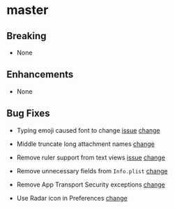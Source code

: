 # master

## Breaking

- None

## Enhancements

- None

## Bug Fixes

- Typing emoji caused font to change
  [issue](https://github.com/br1sk/brisk/issues/55)
  [change](https://github.com/br1sk/brisk/pull/67)

- Middle truncate long attachment names
  [change](https://github.com/br1sk/brisk/pull/69)

- Remove ruler support from text views
  [issue](https://github.com/br1sk/brisk/issues/27)
  [change](https://github.com/br1sk/brisk/pull/70)

- Remove unnecessary fields from `Info.plist`
  [change](https://github.com/br1sk/brisk/pull/72)

- Remove App Transport Security exceptions
  [change](https://github.com/br1sk/brisk/pull/73)

- Use Radar icon in Preferences
  [change](https://github.com/br1sk/brisk/pull/74)
